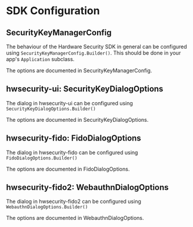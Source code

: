 
# SDK Configuration

## SecurityKeyManagerConfig

The behaviour of the Hardware Security SDK in general can be configured using ``SecurityKeyManagerConfig.Builder()``.
This should be done in your app's ``Application`` subclass.

The options are documented in SecurityKeyManagerConfig.

## hwsecurity-ui: SecurityKeyDialogOptions

The dialog in hwsecurity-ui can be configured using ``SecurityKeyDialogOptions.Builder()`` 

The options are documented in SecurityKeyDialogOptions.

## hwsecurity-fido: FidoDialogOptions

The dialog in hwsecurity-fido can be configured using ``FidoDialogOptions.Builder()`` 

The options are documented in FidoDialogOptions.

## hwsecurity-fido2: WebauthnDialogOptions

The dialog in hwsecurity-fido2 can be configured using ``WebauthnDialogOptions.Builder()`` 

The options are documented in WebauthnDialogOptions.
